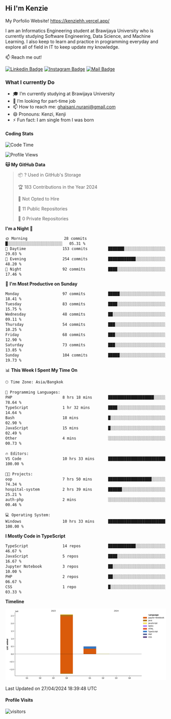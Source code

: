 ## Hi I'm Kenzie

My Porfolio Website!
https://kenziehh.vercel.app/

I am an Informatics Engineering student at Brawijaya University who is currently studying Software Engineering, Data Science, and Machine Learning. I also keep to learn and practice in programming everyday and explore all of field in IT to keep update my knowledge.

:mailbox: Reach me out!

[![Linkedin Badge](https://img.shields.io/badge/-Kenzie_Taqiyassar-0e76a8?style=flat&labelColor=0e76a8&logo=linkedin&logoColor=white)](https://www.linkedin.com/in/kenzie-taqiyassar-37458b1aa/) 
[![Instagram Badge](https://img.shields.io/badge/-@__kenziehh_-e84393?style=flat&labelColor=e84393&logo=instagram&logoColor=white)](https://www.instagram.com/_kenziehh/) 
[![Mail Badge](https://img.shields.io/badge/-ghaisani.nurani-c0392b?style=flat&labelColor=c0392b&logo=gmail&logoColor=white)](mailto:ghaisani.nurani@gmail.com)

### What I currently Do

- 🎓 I’m currently studying at Brawijaya University
- 💼 I’m looking for part-time job
- 📫 How to reach me: ghaisani.nurani@gmail.com
- 😄 Pronouns: Kenzi, Kenji
- ⚡ Fun fact: I am single from I was born

#### Coding Stats
<!--START_SECTION:waka-->
![Code Time](http://img.shields.io/badge/Code%20Time-304%20hrs%2027%20mins-blue)

![Profile Views](http://img.shields.io/badge/Profile%20Views-0-blue)

**🐱 My GitHub Data** 

> 📦 ? Used in GitHub's Storage 
 > 
> 🏆 183 Contributions in the Year 2024
 > 
> 🚫 Not Opted to Hire
 > 
> 📜 11 Public Repositories 
 > 
> 🔑 0 Private Repositories 
 > 
**I'm a Night 🦉** 

```text
🌞 Morning                28 commits          █░░░░░░░░░░░░░░░░░░░░░░░░   05.31 % 
🌆 Daytime                153 commits         ███████░░░░░░░░░░░░░░░░░░   29.03 % 
🌃 Evening                254 commits         ████████████░░░░░░░░░░░░░   48.20 % 
🌙 Night                  92 commits          ████░░░░░░░░░░░░░░░░░░░░░   17.46 % 
```
📅 **I'm Most Productive on Sunday** 

```text
Monday                   97 commits          █████░░░░░░░░░░░░░░░░░░░░   18.41 % 
Tuesday                  83 commits          ████░░░░░░░░░░░░░░░░░░░░░   15.75 % 
Wednesday                48 commits          ██░░░░░░░░░░░░░░░░░░░░░░░   09.11 % 
Thursday                 54 commits          ███░░░░░░░░░░░░░░░░░░░░░░   10.25 % 
Friday                   68 commits          ███░░░░░░░░░░░░░░░░░░░░░░   12.90 % 
Saturday                 73 commits          ███░░░░░░░░░░░░░░░░░░░░░░   13.85 % 
Sunday                   104 commits         █████░░░░░░░░░░░░░░░░░░░░   19.73 % 
```


📊 **This Week I Spent My Time On** 

```text
🕑︎ Time Zone: Asia/Bangkok

💬 Programming Languages: 
PHP                      8 hrs 18 mins       ████████████████████░░░░░   78.64 % 
TypeScript               1 hr 32 mins        ████░░░░░░░░░░░░░░░░░░░░░   14.64 % 
Bash                     18 mins             █░░░░░░░░░░░░░░░░░░░░░░░░   02.90 % 
JavaScript               15 mins             █░░░░░░░░░░░░░░░░░░░░░░░░   02.49 % 
Other                    4 mins              ░░░░░░░░░░░░░░░░░░░░░░░░░   00.73 % 

🔥 Editors: 
VS Code                  10 hrs 33 mins      █████████████████████████   100.00 % 

🐱‍💻 Projects: 
oop                      7 hrs 50 mins       ███████████████████░░░░░░   74.34 % 
hospital-system          2 hrs 39 mins       ██████░░░░░░░░░░░░░░░░░░░   25.21 % 
auth-php                 2 mins              ░░░░░░░░░░░░░░░░░░░░░░░░░   00.46 % 

💻 Operating System: 
Windows                  10 hrs 33 mins      █████████████████████████   100.00 % 
```

**I Mostly Code in TypeScript** 

```text
TypeScript               14 repos            ████████████░░░░░░░░░░░░░   46.67 % 
JavaScript               5 repos             ████░░░░░░░░░░░░░░░░░░░░░   16.67 % 
Jupyter Notebook         3 repos             ██░░░░░░░░░░░░░░░░░░░░░░░   10.00 % 
PHP                      2 repos             ██░░░░░░░░░░░░░░░░░░░░░░░   06.67 % 
CSS                      1 repo              █░░░░░░░░░░░░░░░░░░░░░░░░   03.33 % 
```



**Timeline**

![Lines of Code chart](https://raw.githubusercontent.com/kenziehh/kenziehh/master/assets/bar_graph.png)


 Last Updated on 27/04/2024 18:39:48 UTC
<!--END_SECTION:waka-->


#### Profile Visits

![visitors](https://visitor-badge.glitch.me/badge?page_id=kenziehh.kenziehh)





